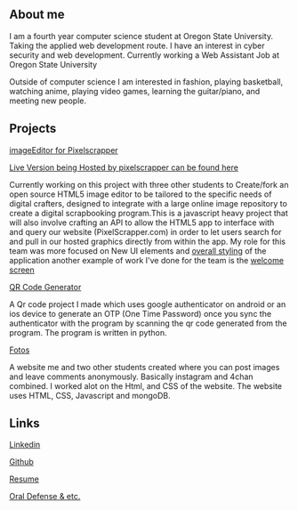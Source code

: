 
## About me
I am a fourth year computer science student at Oregon State University. Taking the applied web development route. I have an interest in cyber security and web development. Currently working a Web Assistant Job at Oregon State University

Outside of computer science I am interested in fashion, playing basketball, watching anime, playing video games, learning the guitar/piano, and meeting new people.

## Projects

[imageEditor for Pixelscrapper](https://github.com/JordanMagnuson/miniPaint) 

[Live Version being Hosted by pixelscrapper can be found here](https://www.digitalscrapbook.com/maker/)

Currently working on this project with three other students to Create/fork an open source HTML5 image editor to be tailored to the specific needs of digital crafters, designed to integrate with a large online image repository to create a digital scrapbooking program.This is a javascript heavy project that will also involve crafting an API to allow the HTML5 app to interface with and query our website (PixelScrapper.com) in order to let users search for and pull in our hosted graphics directly from within the app. My role for this team was more focused on New UI elements and [overall styling](https://github.com/JordanMagnuson/miniPaint/tree/master/src/css) of the application another example of work I've done for the team is the [welcome screen](https://github.com/JordanMagnuson/miniPaint/blob/master/index.html)

[QR Code Generator](https://github.com/sdnguyen98/Qr-Code-Generator)

A Qr code project I made which uses google authenticator on android or an ios device to generate an OTP (One Time Password) once you sync the authenticator with the program by scanning the qr code generated from the program. The program is written in python.

[Fotos](https://github.com/OSU-CS290-F18/final-project-cool-team)

A website me and two other students created where you can post images and leave comments anonymously. Basically instagram and 4chan combined. I worked alot on the Html, and CSS of the website. The website uses HTML, CSS, Javascript and mongoDB.

## Links
[Linkedin](https://www.linkedin.com/in/steven-nguyen-70b683140/)

[Github](https://github.com/sdnguyen98)

[Resume](https://drive.google.com/file/d/18KXTczA6o4IEEKTPpGuCe8RzKNSwl7i1/view?usp=sharing)

[Oral Defense & etc.](https://drive.google.com/drive/folders/1x27MG-Mf8VXOs-j4t9Rj4N4P2yRnaC_P?usp=sharing)

